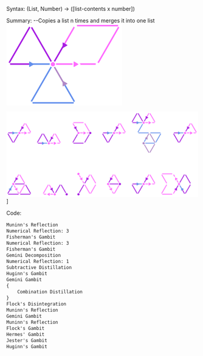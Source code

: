 Syntax:
(List, Number) -> (\[list-contents x number])

Summary:
\--Copies a list n times and merges it into one list
![Unroll Loop logo](../../Images/Unroll%20Loop%20logo.png)

![Cursed Unroll Loop Code](../../Images/Cursed%20Unroll%20Loop%20Code.png)]

Code:
```
Muninn's Reflection
Numerical Reflection: 3
Fisherman's Gambit
Numerical Reflection: 3
Fisherman's Gambit
Gemini Decomposition
Numerical Reflection: 1
Subtractive Distillation
Huginn's Gambit
Gemini Gambit
{
	Combination Distillation
}
Flock's Disintegration
Muninn's Reflection
Gemini Gambit
Muninn's Reflection
Flock's Gambit
Hermes' Gambit
Jester's Gambit
Huginn's Gambit
```
